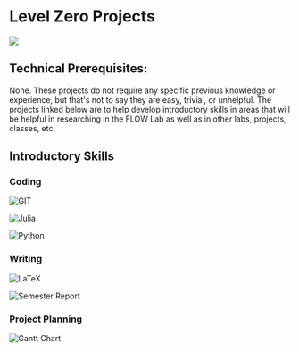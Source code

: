 # Level Zero Projects

![](https://thumbs.gfycat.com/DarkPolishedAustralianfreshwatercrocodile-size_restricted.gif)

## Technical Prerequisites:

None. These projects do not require any specific previous knowledge or experience, but that's not to say they are easy, trivial, or unhelpful. The projects linked below are to help develop introductory skills in areas that will be helpful in researching in the FLOW Lab as well as in other labs, projects, classes, etc.

## Introductory Skills
### Coding

![GIT]()

![Julia]()

![Python]()

### Writing

![LaTeX]()

![Semester Report]()

### Project Planning

![Gantt Chart]()


